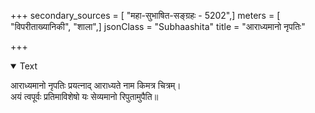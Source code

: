 +++
secondary_sources = [ "महा-सुभाषित-सङ्ग्रहः - 5202",]
meters = [ "विपरीताख्यानिकी", "शाला",]
jsonClass = "Subhaashita"
title = "आराध्यमानो नृपतिः"

+++

<details open><summary>Text</summary>

आराध्यमानो नृपतिः प्रयत्नाद् आराध्यते नाम किमत्र चित्रम्।  
अयं त्वपूर्वः प्रतिमाविशेषो यः सेव्यमानो रिपुतामुपैति॥
</details>
